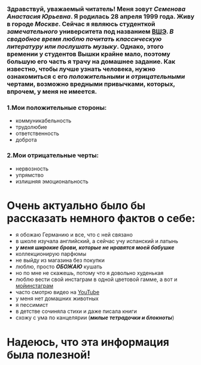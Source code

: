 ### Здравствуй, **уважаемый читатель**! Меня зовут ***Семенова Анастасия Юрьевна***. Я родилась 28 апреля 1999 года. Живу в городе ***Москве***. Сейчас я являюсь студенткой ***замечательного*** университета под названием [ВШЭ](https://www.hse.ru/). ***В сводобное время люблю почитать классическую литературу или послушать музыку***. Однако, этого времении у студентов Вышки крайне мало, поэтому большую его часть я трачу на домашнее задание. Как известно, чтобы лучше узнать человека, нужно ознакомиться с его ***положительными*** и ***отрицательными*** чертами, возможно вредными привычками, которых, впрочем, у меня не имеется.
### 1.Мои положительные стороны:
+  коммуникабельность
+  трудолюбие
+  ответственность
+  доброта
### 2.Мои отрицательные черты:
+  нервозность
+  упрямство
+  излишняя эмоциональность
# Очень актуально было бы рассказать немного фактов о себе:
-  я обожаю Германию и все, что с ней связано
-  в школе изучала английский, а сейчас учу испанский и латынь
-  ***у меня широкие брови, которые не нравятся моей бабушке***
-  коллекционирую парфюмы
-  не выйду из магазина без покупки
-  люблю, просто ***ОБОЖАЮ*** кушать
-  но по мне не скажешь, потому что я довольно худенькая
-  люблю вести свой инстаграм в одной цветовой гамме, а вот и  [мойинстаграм](https://www.instagram.com/charmnastya/)
-  часто смотрю видео на [YouTube](https://www.youtube.com/)
-  у меня нет домашних животных
-  я пессимист
-  в детстве сочиняла стихи и даже писала книги
-  схожу с ума по канцелярии (***милые тетрадочки и блокноты***)
# Надеюсь, что эта информация была полезной!

